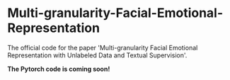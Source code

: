 # Multi-granularity-Facial-Emotional-Representation
The official code for the paper 'Multi-granularity Facial Emotional Representation with Unlabeled Data and Textual Supervision'.

**The Pytorch code is coming soon!**
